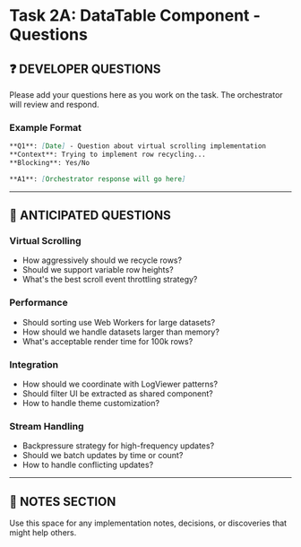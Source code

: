 # Task 2A: DataTable Component - Questions

## **❓ DEVELOPER QUESTIONS**

Please add your questions here as you work on the task. The orchestrator will review and respond.

### **Example Format**
```markdown
**Q1**: [Date] - Question about virtual scrolling implementation
**Context**: Trying to implement row recycling...
**Blocking**: Yes/No

**A1**: [Orchestrator response will go here]
```

---

## **🤔 ANTICIPATED QUESTIONS**

### **Virtual Scrolling**
- How aggressively should we recycle rows?
- Should we support variable row heights?
- What's the best scroll event throttling strategy?

### **Performance**
- Should sorting use Web Workers for large datasets?
- How should we handle datasets larger than memory?
- What's acceptable render time for 100k rows?

### **Integration**
- How should we coordinate with LogViewer patterns?
- Should filter UI be extracted as shared component?
- How to handle theme customization?

### **Stream Handling**
- Backpressure strategy for high-frequency updates?
- Should we batch updates by time or count?
- How to handle conflicting updates?

---

## **📝 NOTES SECTION**

Use this space for any implementation notes, decisions, or discoveries that might help others.